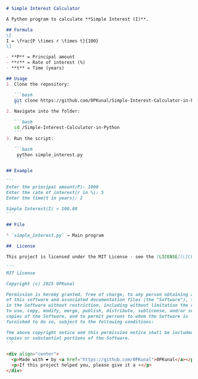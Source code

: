 ````markdown
# Simple Interest Calculator

A Python program to calculate **Simple Interest (I)**.

## Formula
\[
I = \frac{P \times r \times t}{100}
\]

- **P** = Principal amount  
- **r** = Rate of interest (%)  
- **t** = Time (years)  

## Usage
1. Clone the repository:

   ```bash
   git clone https://github.com/0PKunal/Simple-Interest-Calculator-in-Python.git
   ```
2. Navigate into the folder:

   ```bash
   cd /Simple-Interest-Calculator-in-Python
   ```
3. Run the script:

   ```bash
    python simple_interest.py
    ````

## Example

```
Enter the principal amount(P): 1000
Enter the rate of interest(r in %): 5
Enter the time(t in years): 2

Simple Interest(I) = 100.00
```

## File

* `simple_interest.py` → Main program

##  License

This project is licensed under the MIT License - see the [LICENSE](LICENSE) file for details.

```
MIT License

Copyright (c) 2025 0PKunal

Permission is hereby granted, free of charge, to any person obtaining a copy
of this software and associated documentation files (the "Software"), to deal
in the Software without restriction, including without limitation the rights
to use, copy, modify, merge, publish, distribute, sublicense, and/or sell
copies of the Software, and to permit persons to whom the Software is
furnished to do so, subject to the following conditions:

The above copyright notice and this permission notice shall be included in all
copies or substantial portions of the Software.
```

<div align="center">
  <p>Made with ❤️ by <a href="https://github.com/0PKunal">0PKunal</a></p>
  <p>If this project helped you, please give it a ⭐️</p>
</div>

